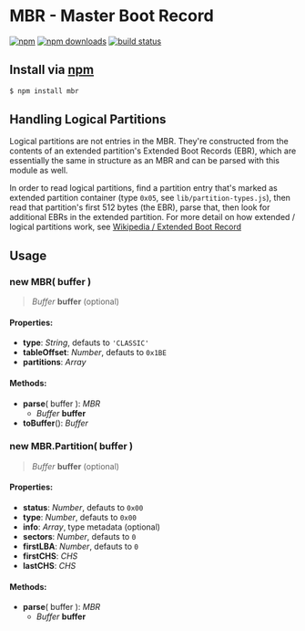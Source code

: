 # MBR - Master Boot Record
[![npm](http://img.shields.io/npm/v/mbr.svg?style=flat-square)](https://npmjs.com/mbr)
[![npm downloads](http://img.shields.io/npm/dm/mbr.svg?style=flat-square)](https://npmjs.com/mbr)
[![build status](http://img.shields.io/travis/jhermsmeier/node-mbr.svg?style=flat-square)](https://travis-ci.org/jhermsmeier/node-mbr)

## Install via [npm](https://npmjs.com)

```sh
$ npm install mbr
```

## Handling Logical Partitions

Logical partitions are not entries in the MBR. They're constructed from the contents of an extended partition's Extended Boot Records (EBR), which are essentially the same in structure as an MBR and can be parsed with this module as well.

In order to read logical partitions, find a partition entry that's marked as extended partition container (type `0x05`, see `lib/partition-types.js`), then read that partition's first 512 bytes (the EBR), parse that, then look for additional EBRs in the extended partition. For more detail on how extended / logical partitions work, see [Wikipedia / Extended Boot Record](https://en.wikipedia.org/wiki/Extended_boot_record)

## Usage

### new MBR( buffer )

> *Buffer* __buffer__ (optional)  

#### Properties:

- **type**: *String*, defauts to `'CLASSIC'`
- **tableOffset**: *Number*, defauts to `0x1BE`
- **partitions**: *Array*

#### Methods:

- **parse**( buffer ): *MBR*
  - *Buffer* **buffer**
- **toBuffer**(): *Buffer*


### new MBR.Partition( buffer )

> *Buffer* __buffer__ (optional)  

#### Properties:

- **status**: *Number*, defauts to `0x00`
- **type**: *Number*, defauts to `0x00`
- **info**: *Array*, type metadata (optional)
- **sectors**: *Number*, defauts to `0`
- **firstLBA**: *Number*, defauts to `0`
- **firstCHS**: *CHS*
- **lastCHS**: *CHS*

#### Methods:

- **parse**( buffer ): *MBR*
  - *Buffer* **buffer**
